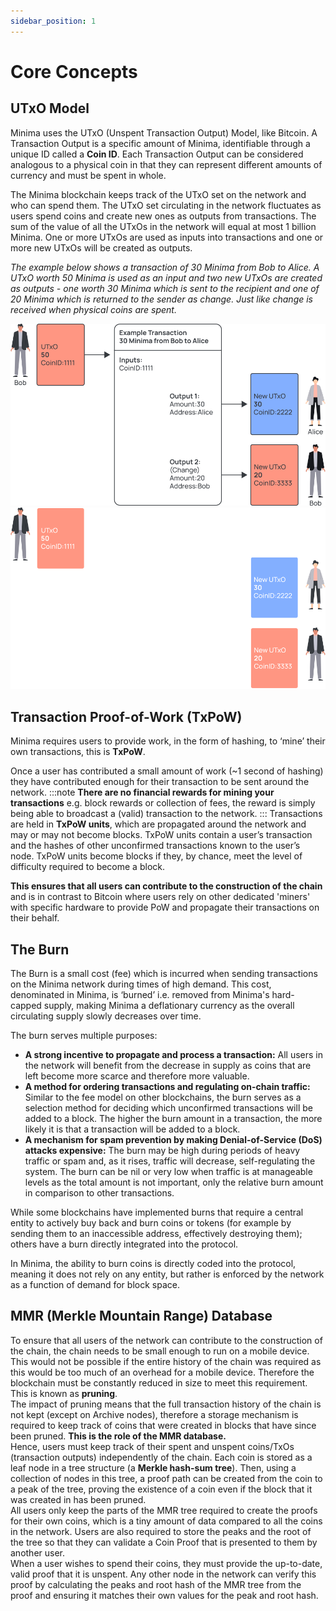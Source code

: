 ```yaml
---
sidebar_position: 1
---
```


# Core Concepts

## UTxO Model
Minima uses the UTxO (Unspent Transaction Output) Model, like Bitcoin. A Transaction Output is a specific amount of Minima, identifiable through a unique ID called a **Coin ID**. Each Transaction Output can be considered analogous to a physical coin in that they can represent different amounts of currency and must be spent in whole.

The Minima blockchain keeps track of the UTxO set on the network and who can spend them. The UTxO set circulating in the network fluctuates as users spend coins and create new ones as outputs from transactions. The sum of the value of all the UTxOs in the network will equal at most 1 billion Minima.
One or more UTxOs are used as inputs into transactions and one or more new UTxOs will be created as outputs.


*The example below shows a transaction of 30 Minima from Bob to Alice. A UTxO worth 50 Minima is used as an input and two new UTxOs are created as outputs - one worth 30 Minima which is sent to the recipient and one of 20 Minima which is returned to the sender as change. Just like change is received when physical coins are spent.*


![Core Concepts](/img/learn/coreConceptsLm.svg#gh-light-mode-only)![Core Concepts](/img/learn/coreConceptsDm.svg#gh-dark-mode-only)

## Transaction Proof-of-Work (TxPoW)
Minima requires users to provide work, in the form of hashing, to ‘mine’ their own transactions, this is **TxPoW**.

Once a user has contributed a small amount of work (~1 second of hashing) they have contributed enough for their transaction to be sent around the network. 
:::note
**There are no financial rewards for mining your transactions** e.g. block rewards or collection of fees, the reward is simply being able to broadcast a (valid) transaction to the network.
:::
Transactions are held in **TxPoW units**, which are propagated around the network and may or may not become blocks. TxPoW units contain a user’s transaction and the hashes of other unconfirmed transactions known to the user’s node. TxPoW units become blocks if they, by chance, meet the level of difficulty required to become a block. 

**This ensures that all users can contribute to the construction of the chain** and is in contrast to Bitcoin where users rely on other dedicated 'miners' with specific hardware to provide PoW and propagate their transactions on their behalf.

## The Burn
The Burn is a small cost (fee) which is incurred when sending transactions on the Minima network during times of high demand. This cost, denominated in Minima, is ‘burned’ i.e. removed from Minima's hard-capped supply, making Minima a deflationary currency as the overall circulating supply slowly decreases over time. 

The burn serves multiple purposes:
- **A strong incentive to propagate and process a transaction:** All users in the network will benefit from the decrease in supply as coins that are left become more scarce and therefore more valuable.
- **A method for ordering transactions and regulating on-chain traffic:** Similar to the fee model on other blockchains, the burn serves as a selection method for deciding which unconfirmed transactions will be added to a block. The higher the burn amount in a transaction, the more likely it is that a transaction will be added to a block. 
- **A mechanism for spam prevention by making Denial-of-Service (DoS) attacks expensive:** The burn may be high during periods of heavy traffic or spam and, as it rises, traffic will decrease, self-regulating the system. The burn can be nil or very low when traffic is at manageable levels as the total amount is not important, only the relative burn amount in comparison to other transactions.

While some blockchains have implemented burns that require a central entity to actively buy back and burn coins or tokens (for example by sending them to an inaccessible address, effectively destroying them); others have a burn directly integrated into the protocol. 

In Minima, the ability to burn coins is directly coded into the protocol, meaning it does not rely on any entity, but rather is enforced by the network as a function of demand for block space. 

## MMR (Merkle Mountain Range) Database 
To ensure that all users of the network can contribute to the construction of the chain, the chain needs to be small enough to run on a mobile device. This would not be possible if the entire history of the chain was required as this would be too much of an overhead for a mobile device. Therefore the blockchain must be constantly reduced in size to meet this requirement. This is known as **pruning**.<br/>
The impact of pruning means that the full transaction history of the chain is not kept (except on Archive nodes), therefore a storage mechanism is required to keep track of coins that were created in blocks that have since been pruned. **This is the role of the MMR database.**<br/>
Hence, users must keep track of their spent and unspent coins/TxOs (transaction outputs) independently of the chain. Each coin is stored as a leaf node in a tree structure (a **Merkle hash-sum tree**). Then, using a collection of nodes in this tree, a proof path can be created from the coin to a peak of the tree, proving the existence of a coin even if the block that it was created in has been pruned. <br/>
All users only keep the parts of the MMR tree required to create the proofs for their own coins, which is a tiny amount of data compared to all the coins in the network. Users are also required to store the peaks and the root of the tree so that they can validate a Coin Proof that is presented to them by another user. <br/>
When a user wishes to spend their coins, they must provide the up-to-date, valid proof that it is unspent. Any other node in the network can verify this proof by calculating the peaks and root hash of the MMR tree from the proof and ensuring it matches their own values for the peak and root hash. 

